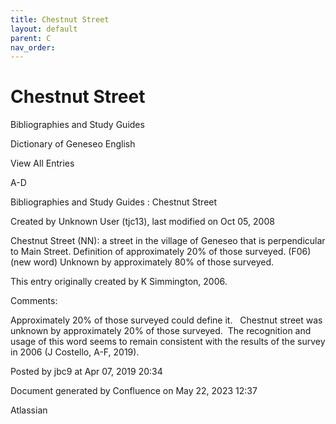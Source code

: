 ```yaml
---
title: Chestnut Street
layout: default
parent: C
nav_order:
---
```


# Chestnut Street

Bibliographies and Study Guides

Dictionary of Geneseo English

View All Entries

A-D

Bibliographies and Study Guides : Chestnut Street

Created by  Unknown User (tjc13), last modified on Oct 05, 2008

Chestnut Street (NN): a street in the village of Geneseo that is perpendicular to Main Street. Definition of approximately 20% of those surveyed. (F06) (new word) Unknown by approximately 80% of those surveyed.

This entry originally created by K Simmington, 2006.

Comments:

Approximately 20% of those surveyed could define it.   Chestnut street was unknown by approximately 20% of those surveyed.  The recognition and usage of this word seems to remain consistent with the results of the survey in 2006 (J Costello, A-F, 2019).  

Posted by jbc9 at Apr 07, 2019 20:34

Document generated by Confluence on May 22, 2023 12:37

Atlassian
